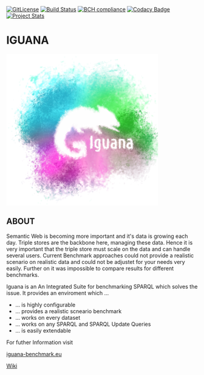 [![GitLicense](https://gitlicense.com/badge/dice-group/IGUANA)](https://gitlicense.com/license/dice-group/IGUANA)
[![Build Status](https://travis-ci.org/dice-group/IGUANA.svg?branch=develop)](https://travis-ci.org/dice-group/IGUANA)
[![BCH compliance](https://bettercodehub.com/edge/badge/AKSW/IGUANA?branch=develop)](https://bettercodehub.com/)
[![Codacy Badge](https://api.codacy.com/project/badge/Grade/9668460dd04c411fab8bf5ee9c161124)](https://www.codacy.com/app/TortugaAttack/IGUANA?utm_source=github.com&amp;utm_medium=referral&amp;utm_content=AKSW/IGUANA&amp;utm_campaign=Badge_Grade)
[![Project Stats](https://www.openhub.net/p/iguana-benchmark/widgets/project_thin_badge.gif)](https://www.openhub.net/p/iguana-benchmark)


# IGUANA

<img src = "https://github.com/AKSW/IGUANA/raw/develop/images/IGUANA_logo.png" alt = "IGUANA Logo" width = "400" align = "center">


## ABOUT

Semantic Web is becoming more important and it's data is growing each day. Triple stores are the backbone here, managing these data.
Hence it is very important that the triple store must scale on the data and can handle several users. 
Current Benchmark approaches could not provide a realistic scenario on realistic data and could not be adjustet for your needs very easily.
Further on it was impossible to compare results for different benchmarks. 

Iguana is an An Integrated Suite for benchmarking SPARQL which solves the issue. 
It provides an enviroment which ...


+ ... is highly configurable
+ ... provides a realistic scneario benchmark
+ ... works on every dataset
+ ... works on any SPARQL and SPARQL Update Queries
+ ... is easily extendable


For futher Information visit

[iguana-benchmark.eu](http://iguana-benchmark.eu)

[Wiki](https://github.com/AKSW/IGUANA/wiki)
